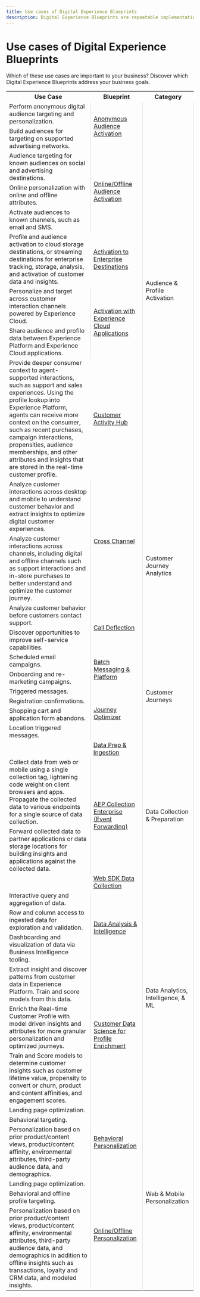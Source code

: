 ```yaml
---
title: Use cases of Digital Experience Blueprints
description: Digital Experience Blueprints are repeatable implementations to address strategy and solve established business problems. They accelerate time-to-value and provide a fast path to success.
---
```


# Use cases of Digital Experience Blueprints

Which of these use cases are important to your business? Discover which Digital Experience Blueprints address your business goals.

<table>

 <tr>
  <th>Use Case</th>
  <th>Blueprint</th>
  <th>Category</th>
 </tr>
 <tr>
  <td>Perform anonymous digital audience targeting and
  personalization.</td>
  <td rowspan="2" border="1" valign="middle" style="vertical-align: middle; border-left: 1px solid rgb(219,219,219); border-right:  1px solid rgb(219,219,219)"><a
  href="https://experienceleague.adobe.com/docs/blueprints-learn/architecture/audience-activation/anonymous.html?lang=en">Anonymous
  Audience Activation</a></td>
  <td rowspan="9" border="1" valign="middle" style="vertical-align: middle; border-left: 1px solid rgb(219,219,219); border-right:  1px solid rgb(219,219,219)">Audience
  &amp; Profile Activation</td>
 </tr>
 <tr>
  <td>Build audiences for targeting on supported advertising networks.</td>
 </tr>
 <tr>
  <td>Audience targeting for known audiences on social and advertising
  destinations.</td>
  <td rowspan="3" border="1" valign="middle" style="vertical-align: middle; border-left: 1px solid rgb(219,219,219); border-right:  1px solid rgb(219,219,219)"><a
  href="https://experienceleague.adobe.com/docs/blueprints-learn/architecture/audience-activation/online-offline.html?lang=en">Online/Offline
  Audience Activation</a></td>
 </tr>
 <tr>
  <td>Online personalization with online and offline attributes.</td>
 </tr>
 <tr>
  <td>Activate audiences to known channels, such as email and SMS.</td>
 </tr>
 <tr>
  <td>Profile and audience activation to cloud storage destinations,
  or streaming destinations for enterprise tracking, storage, analysis, and
  activation of customer data and insights.</td>
  <td><a
  href="https://experienceleague.adobe.com/docs/blueprints-learn/architecture/audience-activation/enterprise-destinations.html?lang=en">Activation
  to Enterprise Destinations</a></td>
 </tr>
 <tr>
  <td>Personalize and target across customer interaction channels
  powered by Experience Cloud.</td>
  <td rowspan="2" border="1" valign="middle" style="vertical-align: middle; border-left: 1px solid rgb(219,219,219); border-right:  1px solid rgb(219,219,219)"><a
  href="https://experienceleague.adobe.com/docs/blueprints-learn/architecture/audience-activation/platform-and-applications.html?lang=en">Activation
  with Experience Cloud Applications</a></td>
 </tr>
 <tr>
  <td>Share audience and profile data between Experience Platform and
  Experience Cloud applications.</td>
 </tr>
 <tr>
  <td>Provide deeper consumer context to agent-supported interactions,
  such as support and sales experiences. Using the profile lookup into
  Experience Platform, agents can receive more context on the consumer, such as
  recent purchases, campaign interactions, propensities, audience memberships,
  and other attributes and insights that are stored in the real-time customer
  profile.</td>
  <td><a
  href="https://experienceleague.adobe.com/docs/blueprints-learn/architecture/audience-activation/customer-activity.html?lang=en">Customer
  Activity Hub</a></td>
 </tr>
 <tr>
  <td>Analyze customer interactions across desktop and mobile to
  understand customer behavior and extract insights to optimize digital
  customer experiences.</td>
  <td rowspan="2" border="1" valign="middle" style="vertical-align: middle; border-left: 1px solid rgb(219,219,219); border-right:  1px solid rgb(219,219,219)"><a
  href="https://experienceleague.adobe.com/docs/blueprints-learn/architecture/customer-journey-analytics/digital-behavioral-data-consolidation.html?lang=en">Cross
  Channel</a></td>
  <td rowspan="4" border="1" valign="middle" style="vertical-align: middle; border-left: 1px solid rgb(219,219,219); border-right:  1px solid rgb(219,219,219)">Customer
  Journey Analytics</td>
 </tr>
 <tr>
  <td>Analyze customer interactions across channels, including digital
  and offline channels such as support interactions and in-store purchases to
  better understand and optimize the customer journey.</td>
 </tr>
 <tr>
  <td>Analyze customer behavior before customers contact support.</td>
  <td rowspan="2" border="1" valign="middle" style="vertical-align: middle; border-left: 1px solid rgb(219,219,219); border-right:  1px solid rgb(219,219,219)"><a
  href="https://experienceleague.adobe.com/docs/blueprints-learn/architecture/customer-journey-analytics/call-deflect.html?lang=en">Call
  Deflection</a></td>
 </tr>
 <tr>
  <td>Discover opportunities to improve self-service capabilities.</td>
 </tr>
 <tr>
  <td>Scheduled email campaigns.</td>
  <td rowspan="2" border="1" valign="middle" style="vertical-align: middle; border-left: 1px solid rgb(219,219,219); border-right:  1px solid rgb(219,219,219)"><a
  href="https://experienceleague.adobe.com/docs/blueprints-learn/architecture/customer-journeys/batch-messaging.html?lang=en">Batch
  Messaging &amp; Platform</a></td>
  <td rowspan="6" border="1" valign="middle" style="vertical-align: middle; border-left: 1px solid rgb(219,219,219); border-right:  1px solid rgb(219,219,219)">Customer
  Journeys</td>
 </tr>
 <tr>
  <td>Onboarding and re-marketing campaigns.</td>
 </tr>
 <tr>
  <td>Triggered messages.</td>
  <td rowspan="4" border="1" valign="middle" style="vertical-align: middle; border-left: 1px solid rgb(219,219,219); border-right:  1px solid rgb(219,219,219)"><a
  href="https://experienceleague.adobe.com/docs/blueprints-learn/architecture/customer-journeys/journey-optimizer.html?lang=en">Journey
  Optimizer</a></td>
 </tr>
 <tr>
  <td>Registration confirmations.</td>
 </tr>
 <tr>
  <td>Shopping cart and application form abandons.</td>
 </tr>
 <tr>
  <td>Location triggered messages.</td>
 </tr>
 <tr>
  <td></td>
  <td><a
  href="https://experienceleague.adobe.com/docs/blueprints-learn/architecture/data-ingestion/ingestion.html?lang=en">Data
  Prep &amp; Ingestion</a></td>
  <td rowspan="4" border="1" valign="middle" style="vertical-align: middle; border-left: 1px solid rgb(219,219,219); border-right:  1px solid rgb(219,219,219)">Data
  Collection &amp; Preparation</td>
 </tr>
 <tr>
  <td>Collect data from web or mobile using a single collection tag,
  lightening code weight on client browsers and apps. Propagate the collected
  data to various endpoints for a single source of data collection.</td>
  <td rowspan="2" border="1" valign="middle" style="vertical-align: middle; border-left: 1px solid rgb(219,219,219); border-right:  1px solid rgb(219,219,219)"><a
  href="https://experienceleague.adobe.com/docs/blueprints-learn/architecture/data-ingestion/server-side-collection.html?lang=en">AEP
  Collection Enterprise (Event Forwarding)</a></td>
 </tr>
 <tr>
  <td>Forward collected data to partner applications or data storage
  locations for building insights and applications against the collected data.</td>
 </tr>
 <tr>
  <td></td>
  <td><a
  href="https://experienceleague.adobe.com/docs/blueprints-learn/architecture/data-ingestion/websdk.html?lang=en">Web SDK
  Data Collection</a></td>
 </tr>
 <tr>
  <td>Interactive query and aggregation of data.</td>
  <td rowspan="3" border="1" valign="middle" style="vertical-align: middle; border-left: 1px solid rgb(219,219,219); border-right:  1px solid rgb(219,219,219)"><a
  href="https://experienceleague.adobe.com/docs/blueprints-learn/architecture/data-exploration/analysis.html?lang=en">Data
  Analysis &amp; Intelligence</a></td>
  <td rowspan="6" border="1" valign="middle" style="vertical-align: middle; border-left: 1px solid rgb(219,219,219); border-right:  1px solid rgb(219,219,219)">Data
  Analytics, Intelligence, &amp; ML</td>
 </tr>
 <tr>
  <td>Row and column access to ingested data for exploration and
  validation.</td>
 </tr>
 <tr>
  <td>Dashboarding and visualization of data via Business Intelligence
  tooling.</td>
 </tr>
 <tr>
  <td>Extract insight and discover patterns from customer data in
  Experience Platform. Train and score models from this data.</td>
  <td rowspan="3" border="1" valign="middle" style="vertical-align: middle; border-left: 1px solid rgb(219,219,219); border-right:  1px solid rgb(219,219,219)"><a
  href="https://experienceleague.adobe.com/docs/blueprints-learn/architecture/data-exploration/data-science.html?lang=en">Customer
  Data Science for Profile Enrichment</a></td>
 </tr>
 <tr>
  <td>Enrich the Real-time Customer Profile with model driven insights
  and attributes for more granular personalization and optimized journeys.</td>
 </tr>
 <tr>
  <td>Train and Score models to determine customer insights such as
  customer lifetime value, propensity to convert or churn, product and content
  affinities, and engagement scores.</td>
 </tr>
 <tr>
  <td>Landing page optimization.</td>
  <td rowspan="3" border="1" valign="middle" style="vertical-align: middle; border-left: 1px solid rgb(219,219,219); border-right:  1px solid rgb(219,219,219)"><a
  href="https://experienceleague.adobe.com/docs/blueprints-learn/architecture/web-personalization/behavioral.html?lang=en">Behavioral
  Personalization</a></td>
  <td rowspan="6" border="1" valign="middle" style="vertical-align: middle; border-left: 1px solid rgb(219,219,219); border-right:  1px solid rgb(219,219,219)">Web
  &amp; Mobile Personalization</td>
 </tr>
 <tr>
  <td>Behavioral targeting.</td>
 </tr>
 <tr>
  <td>Personalization based on prior product/content views,
  product/content affinity, environmental attributes, third-party audience
  data, and demographics.</td>
 </tr>
 <tr>
  <td>Landing page optimization.</td>
  <td rowspan="3" border="1" valign="middle" style="vertical-align: middle; border-left: 1px solid rgb(219,219,219); border-right:  1px solid rgb(219,219,219)"><a
  href="https://experienceleague.adobe.com/docs/blueprints-learn/architecture/web-personalization/online-offline.html?lang=en">Online/Offline
  Personalization</a></td>
 </tr>
 <tr>
  <td>Behavioral and offline profile targeting.</td>
 </tr>
 <tr>
  <td>Personalization based on prior product/content views,
  product/content affinity, environmental attributes, third-party audience
  data, and demographics in addition to offline insights such as transactions,
  loyalty and CRM data, and modeled insights.</td>
 </tr>
</table>
